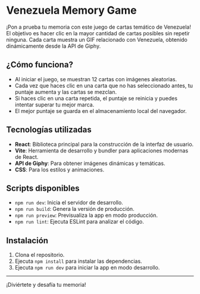 
# Venezuela Memory Game

¡Pon a prueba tu memoria con este juego de cartas temático de Venezuela! El objetivo es hacer clic en la mayor cantidad de cartas posibles sin repetir ninguna. Cada carta muestra un GIF relacionado con Venezuela, obtenido dinámicamente desde la API de Giphy.

## ¿Cómo funciona?

- Al iniciar el juego, se muestran 12 cartas con imágenes aleatorias.
- Cada vez que haces clic en una carta que no has seleccionado antes, tu puntaje aumenta y las cartas se mezclan.
- Si haces clic en una carta repetida, el puntaje se reinicia y puedes intentar superar tu mejor marca.
- El mejor puntaje se guarda en el almacenamiento local del navegador.

## Tecnologías utilizadas

- **React**: Biblioteca principal para la construcción de la interfaz de usuario.
- **Vite**: Herramienta de desarrollo y bundler para aplicaciones modernas de React.
- **API de Giphy**: Para obtener imágenes dinámicas y temáticas.
- **CSS**: Para los estilos y animaciones.

## Scripts disponibles

- `npm run dev`: Inicia el servidor de desarrollo.
- `npm run build`: Genera la versión de producción.
- `npm run preview`: Previsualiza la app en modo producción.
- `npm run lint`: Ejecuta ESLint para analizar el código.

## Instalación

1. Clona el repositorio.
2. Ejecuta `npm install` para instalar las dependencias.
3. Ejecuta `npm run dev` para iniciar la app en modo desarrollo.

---

¡Diviértete y desafía tu memoria!
